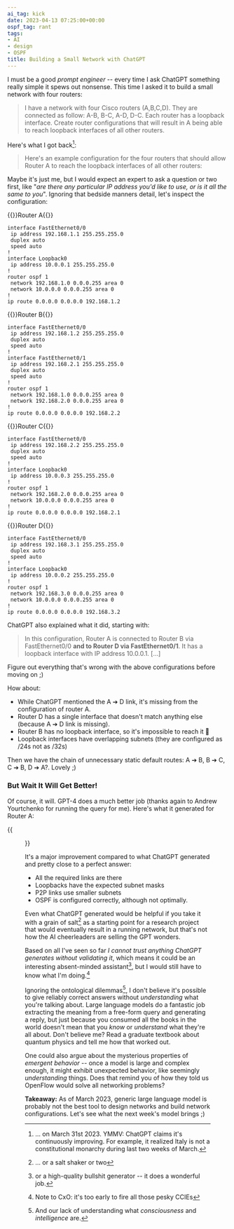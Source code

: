 ```yaml
---
ai_tag: kick
date: 2023-04-13 07:25:00+00:00
ospf_tag: rant
tags:
- AI
- design
- OSPF
title: Building a Small Network with ChatGPT
---
```

I must be a good *prompt engineer* -- every time I ask ChatGPT something really simple it spews out nonsense. This time I asked it to build a small network with four routers:

> I have a network with four Cisco routers (A,B,C,D). They are connected as follow: A-B, B-C, A-D, D-C. Each router has a loopback interface. Create router configurations that will result in A being able to reach loopback interfaces of all other routers.

Here's what I got back[^M31]:

> Here's an example configuration for the four routers that should allow Router A to reach the loopback interfaces of all other routers:
<!--more-->

[^M31]: ... on March 31st 2023. YMMV: ChatGPT claims it's continuously improving. For example, it realized Italy is not a constitutional monarchy during last two weeks of March.

Maybe it's just me, but I would expect an expert to ask a question or two first, like "_are there any particular IP address you'd like to use, or is it all the same to you_". Ignoring that bedside manners detail, let's inspect the configuration:

{{<cc>}}Router A{{</cc>}}
```
interface FastEthernet0/0
 ip address 192.168.1.1 255.255.255.0
 duplex auto
 speed auto
!
interface Loopback0
 ip address 10.0.0.1 255.255.255.0
!
router ospf 1
 network 192.168.1.0 0.0.0.255 area 0
 network 10.0.0.0 0.0.0.255 area 0
!
ip route 0.0.0.0 0.0.0.0 192.168.1.2
```

{{<cc>}}Router B{{</cc>}}
```
interface FastEthernet0/0
 ip address 192.168.1.2 255.255.255.0
 duplex auto
 speed auto
!
interface FastEthernet0/1
 ip address 192.168.2.1 255.255.255.0
 duplex auto
 speed auto
!
router ospf 1
 network 192.168.1.0 0.0.0.255 area 0
 network 192.168.2.0 0.0.0.255 area 0
!
ip route 0.0.0.0 0.0.0.0 192.168.2.2
```

{{<cc>}}Router C{{</cc>}}
```
interface FastEthernet0/0
 ip address 192.168.2.2 255.255.255.0
 duplex auto
 speed auto
!
interface Loopback0
 ip address 10.0.0.3 255.255.255.0
!
router ospf 1
 network 192.168.2.0 0.0.0.255 area 0
 network 10.0.0.0 0.0.0.255 area 0
!
ip route 0.0.0.0 0.0.0.0 192.168.2.1
```

{{<cc>}}Router D{{</cc>}}
```
interface FastEthernet0/0
 ip address 192.168.3.1 255.255.255.0
 duplex auto
 speed auto
!
interface Loopback0
 ip address 10.0.0.2 255.255.255.0
!
router ospf 1
 network 192.168.3.0 0.0.0.255 area 0
 network 10.0.0.0 0.0.0.255 area 0
!
ip route 0.0.0.0 0.0.0.0 192.168.3.2
```

ChatGPT also explained what it did, starting with:

> In this configuration, Router A is connected to Router B via FastEthernet0/0 **and to Router D via FastEthernet0/1**. It has a loopback interface with IP address 10.0.0.1.
> [...]

Figure out everything that's wrong with the above configurations before moving on ;)

How about:

* While ChatGPT mentioned the A ➔ D link, it's missing from the configuration of router A.
* Router D has a single interface that doesn't match anything else (because A ➔ D link is missing).
* Router B has no loopback interface, so it's impossible to reach it 🤔
* Loopback interfaces have overlapping subnets (they are configured as /24s not as /32s)

Then we have the chain of unnecessary static default routes: A ➔ B, B ➔ C, C ➔ B, D ➔ A?. Lovely ;)

### But Wait It Will Get Better!

Of course, it will. GPT-4 does a much better job (thanks again to Andrew Yourtchenko for running the query for me). Here's what it generated for Router A:

{{<figure src="/2023/04/gpt4-router-a.png">}}

It's a major improvement compared to what ChatGPT generated and pretty close to a perfect answer:

* All the required links are there
* Loopbacks have the expected subnet masks
* P2P links use smaller subnets
* OSPF is configured correctly, although not optimally.

Even what ChatGPT generated would be helpful if you take it with a grain of salt[^SS] as a starting point for a research project that would eventually result in a running network, but that's not how the AI cheerleaders are selling the GPT wonders.

[^SS]: ... or a salt shaker or two

Based on all I've seen so far _I cannot trust anything ChatGPT generates without validating it_, which means it could be an interesting absent-minded assistant[^BS], but I would still have to know what I'm doing.[^CCIE]

[^BS]: or a high-quality bullshit generator -- it does a wonderful job.

[^CCIE]: Note to CxO: it's too early to fire all those pesky CCIEs

Ignoring the ontological dilemmas[^LU], I don't believe it's possible to give reliably correct answers without _understanding_ what you're talking about. Large language models do a fantastic job extracting the meaning from a free-form query and generating a reply, but just because you consumed all the books in the world doesn't mean that you _know_ or _understand_ what they're all about. Don't believe me? Read a  graduate textbook about quantum physics and tell me how that worked out.

[^LU]: And our lack of understanding what *consciousness* and *intelligence* are.

One could also argue about the mysterious properties of _emergent behavior_ -- once a model is large and complex enough, it might exhibit unexpected behavior, like seemingly _understanding_ things. Does that remind you of how they told us OpenFlow would solve all networking problems?

**Takeaway:** As of March 2023, generic large language model is probably not the best tool to design networks and build network configurations. Let's see what the next week's model brings ;)